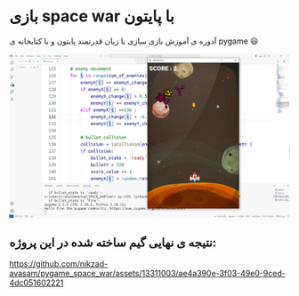 # بازی space war با پایتون 

آدوره ی آموزش بازی سازی با زبان قدرتمند پایتون و با کتابخانه ی pygame 😃



![بازی سازی با پایتون](https://raw.githubusercontent.com/nikzad-avasam/pygame_space_war/main/space_war_shot2.png)

## نتیجه ی نهایی گیم ساخته شده در این پروژه:



https://github.com/nikzad-avasam/pygame_space_war/assets/13311003/ae4a390e-3f03-49e0-9ced-4dc051602221

